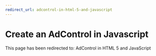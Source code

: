 ```yaml
---
redirect_url: adcontrol-in-html-5-and-javascript
---
```


# Create an AdControl in Javascript

This page has been redirected to: AdControl in HTML 5 and JavaScript
